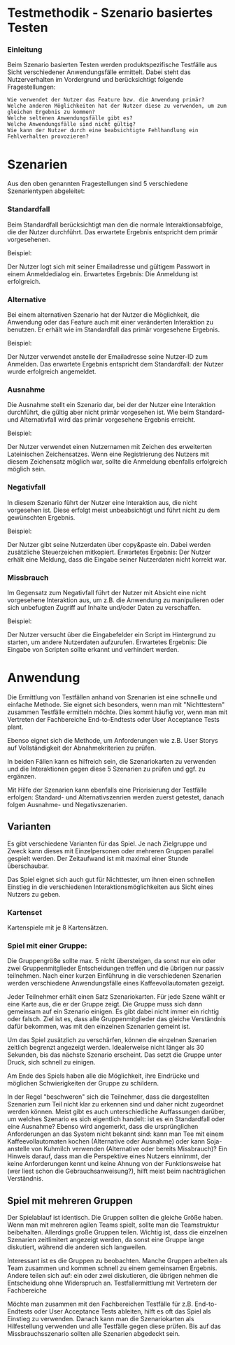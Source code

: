 # Testmethodik - Szenario basiertes Testen
### Einleitung

Beim Szenario basierten Testen werden produktspezifische Testfälle aus Sicht verschiedener Anwendungsfälle ermittelt. 
Dabei steht das Nutzerverhalten im Vordergrund und berücksichtigt folgende Fragestellungen:

    Wie verwendet der Nutzer das Feature bzw. die Anwendung primär?
    Welche anderen Möglichkeiten hat der Nutzer diese zu verwenden, um zum gleichen Ergebnis zu kommen?
    Welche seltenen Anwendungsfälle gibt es?
    Welche Anwendungsfälle sind nicht gültig?
    Wie kann der Nutzer durch eine beabsichtigte Fehlhandlung ein Fehlverhalten provozieren?

# Szenarien #
Aus den oben genannten Fragestellungen sind 5 verschiedene Szenarientypen abgeleitet:

### Standardfall ###
Beim Standardfall berücksichtigt man den die normale Interaktionsabfolge, die der Nutzer durchführt. Das erwartete Ergebnis entspricht dem primär vorgesehenen.

Beispiel:

Der Nutzer logt sich mit seiner Emailadresse und gültigem Passwort in einem Anmeldedialog ein. 
Erwartetes Ergebnis: Die Anmeldung ist erfolgreich.


### Alternative
Bei einem alternativen Szenario hat der Nutzer die Möglichkeit, die Anwendung oder das Feature auch mit einer veränderten Interaktion zu benutzen. 
Er erhält wie im Standardfall das primär vorgesehene Ergebnis.

Beispiel:

Der Nutzer verwendet anstelle der Emailadresse seine Nutzer-ID zum Anmelden. 
Das erwartete Ergebnis entspricht dem Standardfall: der Nutzer wurde erfolgreich angemeldet.


### Ausnahme
Die Ausnahme stellt ein Szenario dar, bei der der Nutzer eine Interaktion durchführt, die gültig aber nicht primär vorgesehen ist. 
Wie beim Standard- und Alternativfall wird das primär vorgesehene Ergebnis erreicht.

Beispiel:

Der Nutzer verwendet einen Nutzernamen mit Zeichen des erweiterten Lateinischen Zeichensatzes. 
Wenn eine Registrierung des Nutzers mit diesem Zeichensatz möglich war, sollte die Anmeldung ebenfalls erfolgreich möglich sein.

### Negativfall

In diesem Szenario führt der Nutzer eine Interaktion aus, die nicht vorgesehen ist. 
Diese erfolgt meist unbeabsichtigt und führt nicht zu dem gewünschten Ergebnis.

Beispiel:

Der Nutzer gibt seine Nutzerdaten über copy&paste ein. Dabei werden zusätzliche Steuerzeichen mitkopiert. 
Erwartetes Ergebnis: Der Nutzer erhält eine Meldung, dass die Eingabe seiner Nutzerdaten nicht korrekt war. 

### Missbrauch

Im Gegensatz zum Negativfall führt der Nutzer mit Absicht eine nicht vorgesehene Interaktion aus, um z.B. die 
Anwendung zu manipulieren oder sich unbefugten Zugriff auf Inhalte und/oder Daten zu verschaffen.

Beispiel:

Der Nutzer versucht über die Eingabefelder ein Script im Hintergrund zu starten, um andere Nutzerdaten aufzurufen. 
Erwartetes Ergebnis: Die Eingabe von Scripten sollte erkannt und verhindert werden. 


# Anwendung
Die Ermittlung von Testfällen anhand von Szenarien ist eine schnelle und einfache Methode. Sie eignet sich besonders, wenn man mit "Nichttestern" zusammen Testfälle ermitteln möchte. Dies kommt häufig vor, wenn man mit Vertreten der Fachbereiche End-to-Endtests oder User Acceptance Tests plant.

Ebenso eignet sich die Methode, um Anforderungen wie z.B. User Storys auf Vollständigkeit der Abnahmekriterien zu prüfen.

In beiden Fällen kann es hilfreich sein, die Szenariokarten zu verwenden und die Interaktionen gegen diese 5 Szenarien zu prüfen und ggf. zu ergänzen.

Mit Hilfe der Szenarien kann ebenfalls eine Priorisierung der Testfälle erfolgen: Standard- und Alternativszenrien werden zuerst getestet, danach folgen Ausnahme- und Negativszenarien.


## Varianten
Es gibt verschiedene Varianten für das Spiel. Je nach Zielgruppe und Zweck kann dieses mit Einzelpersonen oder mehreren Gruppen parallel gespielt werden. Der Zeitaufwand ist mit maximal einer Stunde überschaubar.

Das Spiel eignet sich auch gut für Nichttester, um ihnen einen schnellen Einstieg in die verschiedenen Interaktionsmöglichkeiten aus Sicht eines Nutzers zu geben. 

### Kartenset
Kartenspiele mit je 8 Kartensätzen.

### Spiel mit einer Gruppe:

Die Gruppengröße sollte max. 5 nicht übersteigen, da sonst nur ein oder zwei Gruppenmitglieder Entscheidungen treffen und die übrigen nur passiv teilnehmen. 
Nach einer kurzen Einführung in die verschiedenen Szenarien werden verschiedene Anwendungsfälle eines Kaffeevollautomaten gezeigt.

Jeder Teilnehmer erhält einen Satz Szenariokarten. Für jede Szene wählt er eine Karte aus, die er der Gruppe zeigt. Die Gruppe muss sich dann gemeinsam auf ein Szenario einigen. Es gibt dabei nicht immer ein richtig oder falsch. Ziel ist es, dass alle Gruppenmitglieder das gleiche Verständnis dafür bekommen, was mit den einzelnen Szenarien gemeint ist.

Um das Spiel zusätzlich zu verschärfen, können die einzelnen Szenarien zeitlich begrenzt angezeigt werden. Idealerweise nicht länger als 30 Sekunden, bis das nächste Szenario erscheint. Das setzt die Gruppe unter Druck, sich schnell zu einigen.

Am Ende des Spiels haben alle die Möglichkeit, ihre Eindrücke und möglichen Schwierigkeiten der Gruppe zu schildern.

In der Regel "beschweren" sich die Teilnehmer, dass die dargestellten Szenarien zum Teil nicht klar zu erkennen sind und daher nicht zugeordnet werden können. Meist gibt es auch unterschiedliche Auffassungen darüber, um welches Szenario es sich eigentlich handelt: ist es ein Standardfall oder eine Ausnahme? Ebenso wird angemerkt, dass die ursprünglichen Anforderungen an das System nicht bekannt sind: kann man Tee mit einem Kaffeevollautomaten kochen (Alternative oder Ausnahme) oder kann Soja- anstelle von Kuhmilch verwenden (Alternative oder bereits Missbrauch)? Ein Hinweis darauf, dass man die Perspektive eines Nutzers einnimmt, der keine Anforderungen kennt und keine Ahnung von der Funktionsweise hat (wer liest schon die Gebrauchsanweisung?), hilft meist beim nachträglichen Verständnis.

## Spiel mit mehreren Gruppen

Der Spielablauf ist identisch. Die Gruppen sollten die gleiche Größe haben. Wenn man mit mehreren agilen Teams spielt, sollte man die Teamstruktur beibehalten. 
Allerdings große Gruppen teilen. Wichtig ist, dass die einzelnen Szenarien zeitlimitert angezeigt werden, da sonst eine Gruppe lange diskutiert, während die anderen sich langweilen.

Interessant ist es die Gruppen zu beobachten. Manche Gruppen arbeiten als Team zusammen und kommen schnell zu einem gemeinsamen Ergebnis. Andere teilen sich auf: ein oder zwei diskutieren, die übrigen nehmen die Entscheidung ohne Widerspruch an.
Testfallermittlung mit Vertretern der Fachbereiche

Möchte man zusammen mit den Fachbereichen Testfälle für z.B. End-to-Endtests oder User Acceptance Tests ableiten, hilft es oft das Spiel als Einstieg zu verwenden. Danach kann man die Szenariokarten als Hilfestellung verwenden und alle Testfälle gegen diese prüfen. Bis auf das Missbrauchsszenario sollten alle Szenarien abgedeckt sein.


